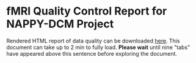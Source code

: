 # fMRI Quality Control Report for NAPPY-DCM Project

Rendered HTML report of data quality can be downloaded [here](https://www.dl.dropboxusercontent.com/s/dn4yz1c94bl7vj8/report_git.html?dl=0). This document can take up to 2 min to fully load. **Please wait** until nine "tabs" have appeared above this sentence before exploring the document.
